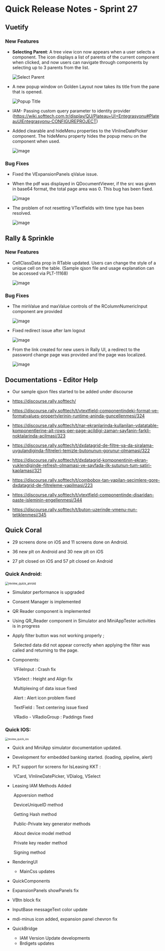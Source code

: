 # Quick Release Notes - Sprint 27

## Vuetify 

### New Features

- **Selecting Parent**: A tree view icon now appears when a user selects a component. The icon displays a list of parents of the current component when clicked, and now users can navigate through components by selecting up to 3 parents from the list.

  ![Select Parent](https://cdn.softtech.com.tr/ngsp-quick/nemo/dev/mdImages/releaseNotes/SelectParent.gif)


- A new popup window on Golden Layout now takes its title from the pane that is opened.

  ![Popup Title](https://cdn.softtech.com.tr/ngsp-quick/nemo/dev/mdImages/releaseNotes/popupTitle.PNG)
 

- IAM- Passing custom query parameter to identity provider (https://wiki.softtech.com.tr/display/QU/Plateau+UI+Entegrasyonu#PlateauUIEntegrasyonu-CONFIGUREPROJECT)

- Added clearable and hideMenu properties to the VInlineDatePicker component. The hideMenu property hides the popup menu on the component when used.

  ![image](http://cdn.softtech.com.tr/ngsp-quick/nemo/dev/mdImages/releaseNotes/VInlineDatepicker_hideMenu.gif)
 

### Bug Fixes

- Fixed the VExpansionPanels qValue issue.

- When the pdf was displayed in QDocumentViewer, if the src was given in base64 format, the total page area was 0. This bug has been fixed.

  ![image](https://cdn.softtech.com.tr/ngsp-quick/nemo/dev/mdImages/releaseNotes/pdfExample.png)

- The problem of not resetting VTextfields with time type has been resolved.

  ![image](https://cdn.softtech.com.tr/ngsp-quick/nemo/dev/mdImages/releaseNotes/VTimeTextFieldReset.gif)


## Rally & Sprinkle

### New Features

- CellClassData prop in RTable updated.  Users can change the style of a unique cell on the table. (Sample qjson file and usage explanation can be accessed via PLT-11168)

  ![image](http://cdn.softtech.com.tr/ngsp-quick/nemo/dev/mdImages/releaseNotes/RTable_cellColor.PNG)
  

### Bug Fixes

- The minValue and maxValue controls of the RColumnNumericInput component are provided

  ![image](https://cdn.softtech.com.tr/ngsp-quick/nemo/dev/mdImages/releaseNotes/RColumnNumericInputMinMaxValue.gif)
  

- Fixed redirect issue after Iam logout

  ![image](https://cdn.softtech.com.tr/ngsp-quick/nemo/dev/mdImages/releaseNotes/RallyIamRedirectIssue.gif)
  

- From the link created for new users in Rally UI, a redirect to the password change page was provided and the page was localized.
  
  ![image](https://cdn.softtech.com.tr/ngsp-quick/nemo/dev/mdImages/releaseNotes/RallyGeneratePassword.gif)


## Documentations - Editor Help 

- Our sample qjson files started to be added under discourse

- https://discourse.rally.softtech/ 

- https://discourse.rally.softtech/t/vtextfield-componentindeki-format-ve-formatvalues-propertylerinin-runtime-aninda-guncellenmesi/324

- https://discourse.rally.softtech/t/nar-ekranlarinda-kullanilan-vdatatable-komponentlerine-ait-rows-per-page-acildigi-zaman-sayfanin-farkli-noktalarinda-acilmasi/323

- https://discourse.rally.softtech/t/dxdatagrid-de-filtre-ya-da-siralama-uygulandiginda-filtreleri-temizle-butonunun-gorunur-olmamasi/322

- https://discourse.rally.softtech/t/dxdatagrid-komponentinin-ekran-yuklendiginde-refresh-olmamasi-ve-sayfada-ilk-sutunun-tum-satiri-kaplamasi/321

- https://discourse.rally.softtech/t/combobox-tan-yapilan-secimlere-gore-dxdatagrid-de-filtreleme-yapilmasi/223

- https://discourse.rally.softtech/t/vtextfield-componentinde-disaridan-paste-isleminin-engellenmesi/344

- https://discourse.rally.softtech/t/buton-uzerinde-vmenu-nun-tetiklenmesi/345


## Quick Coral

- 29 screens done on iOS and 11 screens done on Android. 

- 36 new plt on Android and 30 new plt on iOS

- 27 plt closed on iOS and 57 plt closed on Android

### Quick Android:

  <img src="https://cdn.softtech.com.tr/ngsp-quick/nemo/dev/mdImages/releaseNotes/review_quick_anroid.gif" alt="review_quick_anroid" style="zoom: 67%;" />

- Simulator performance is upgraded

- Consent Manager is implemented

- QR Reader component is implemented

- Using QR_Reader component in Simulator and MiniAppTester activities is in progress

- Apply filter button was not working properly ;

  ​	Selected data did not appear correctly when applying the filter was called and returning to the page.

- Components: 

  ​	VFileInput : Crash fix  

  ​	VSelect : Height and Align fix  

  ​					Multiplexing of data issue fixed

  ​	Alert : Alert icon problem fixed

  ​	TextField : Text centering issue fixed

  ​	VRadio - VRadioGroup : Paddings fixed



### Quick IOS:

  <img src="https://cdn.softtech.com.tr/ngsp-quick/nemo/dev/mdImages/releaseNotes/review_quick_coral_ios.gif" alt="review_quick_ios" style="zoom:60%;" />



- Quick and MiniApp simulator documentation updated.

- Development for embedded banking started. (loading, pipeline, alert)

- PLT support for screens for IsLeasing KKT :

  ​	VCard, VInlineDatePicker, VDialog, VSelect	

- Leasing IAM Methods Added

  ​	Appversion method

  ​	DeviceUniqueID method

  ​	Getting Hash method

  ​	Public-Private key generator methods

  ​	About device model method

  ​	Private key reader method

  ​	Signing method

- RenderingUI
   - MainCss updates     

 - QuickComponents

  - ExpansionPanels showPanels fix

  - VBtn block fix

  - InputBase messageText color update

  - mdi-minus icon added, expansion panel chevron fix


- QuickBridge

  - IAM Version Update developments
  - Brdigets updates